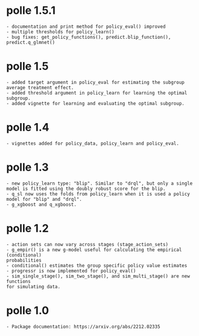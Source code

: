# polle 1.5.1
    - documentation and print method for policy_eval() improved
    - multiple thresholds for policy_learn()
    - bug fixes: get_policy_functions(), predict.blip_function(), predict.q_glmnet()

# polle 1.5
    - added target argument in policy_eval for estimating the subgroup average treatment effect.
    - added threshold argument in policy_learn for learning the optimal subgroup.
    - added vignette for learning and evaluating the optimal subgroup.

# polle 1.4
    - vignettes added for policy_data, policy_learn and policy_eval.

# polle 1.3
    - new policy_learn type: "blip". Similar to "drql", but only a single model is fitted using the doubly robust score for the blip.
    - q_sl now uses the folds from policy_learn when it is used a policy model for "blip" and "drql".
    - g_xgboost and q_xgboost.

# polle 1.2
    - action sets can now vary across stages (stage_action_sets)
    - g_empir() is a new g-model useful for calculating the empirical (conditional)
    probabilities
    - conditional() estimates the group specific policy value estimates
    - progressr is now implemented for policy_eval()
    - sim_single_stage(), sim_two_stage(), and sim_multi_stage() are new functions
    for simulating data.

# polle 1.0
    - Package documentation: https://arxiv.org/abs/2212.02335
